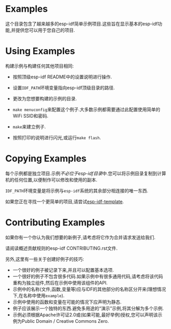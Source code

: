# Examples

这个目录包含了越来越多的esp-idf简单示例项目.这些旨在显示基本的esp-idf功能,并提供您可以用于您自己的项目.

# Using Examples

构建示例与构建任何其他项目相同:

* 按照顶级esp-idf README中的设置说明进行操作.

* 设置`IDF_PATH`环境变量指向esp-idf顶级目录的路径.
* 更改为您想要构建的示例的目录.
* `make menuconfig`来配置这个例子.大多数示例都需要通过此配置使用简单的WiFi SSID和密码.
* `make`来建立例子.
* 按照打印的说明进行闪光,或运行`make flash`.

# Copying Examples

每个示例都是独立项目.示例*不必位于esp-idf目录*中.您可以将示例目录复制到计算机的任何位置,以便制作可以修改和使用的副本.

`IDF_PATH`环境变量是将示例与`esp-idf`系统的其余部分相连接的唯一东西.

如果您正在寻找一个更简单的项目,请尝试[esp-idf-template](https://github.com/espressif/esp-idf-template).

# Contributing Examples

如果你有一个你认为我们想要的新例子,请考虑将它作为合并请求发送给我们.

请阅读概述贡献规则的esp-idf CONTRIBUTING.rst文件.

另外,这里有一些关于创建好例子的技巧:

* 一个很好的例子被记录下来,并且可以配置基本选项.
* 一个很好的例子不包含很多代码.如果示例中有很多通用代码,请考虑将该代码重构为独立组件,然后在示例中使用该组件的API.
* 示例中的名称(文件,函数,变量等)应与IDF的其他部分的名称区分开来(理想情况下,在名称中使用`example`).
* 示例中使用的函数和变量在可能的情况下应声明为静态.
* 例子应该展示一个独特的东西.避免多用途的“演示”示例,将其分解为多个示例.
* 示例必须根据Apache许可证2.0或(如果可能,最好举例)授权,您可以声明该示例为Public Domain / Creative Commons Zero.
